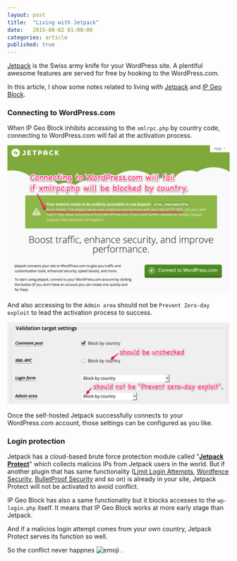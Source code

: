 ```yaml
---
layout: post
title:  "Living with Jetpack"
date:   2015-08-02 01:00:00
categories: article
published: true
---
```


[Jetpack][Jetpack.me] is the Swiss army knife for your WordPress site.
A plentiful awesome features are served for free by hooking to the 
WordPress.com.

In this article, I show some notes related to living with 
[Jetpack][Jetpack.wp] and [IP Geo Block][IP-Geo-Block].

<!--more-->

### Connecting to WordPress.com ###

When IP Geo Block inhibits accessing to the `xmlrpc.php` by country code, 
connecting to WordPress.com will fail at the activation process.

![Connect to WordPress.com](/img/2015-08/Jetpack-connect.png
 "Connect to WordPress.com"
)

And also accessing to the `Admin area` should not be `Prevent Zero-day exploit` 
to lead the activation process to success.

![Validation Settings](/img/2015-08/ValidationSettings.png
 "Validation Settings"
)

Once the self-hosted Jetpack successfully connects to your WordPress.com account,
those settings can be configured as you like.

### Login protection ###

Jetpack has a cloud-based brute force protection module called "[**Jetpack 
Protect**][JPP]" which collects malicios IPs from Jetpack users in the world.
But if another plugin that has same functionality ([Limit Login Attempts][LLA], 
[Wordfence Security][WFS], [BulletProof Security][BPS] and so on) is already in 
your site, Jetpack Protect will not be activated to avoid conflict.

IP Geo Block has also a same functionality but it blocks accesses to the 
`wp-login.php` itself. It means that IP Geo Block works at more early stage 
than Jetpack.

And if a malicios login attempt comes from your own country, Jetpack Protect 
serves its function so well.

So the conflict never happnes <span class="emoji">
![emoji](https://assets-cdn.github.com/images/icons/emoji/unicode/1f44d.png)
</span>.

[IP-Geo-Block]: https://wordpress.org/plugins/ip-geo-block/ "WordPress › IP Geo Block « WordPress Plugins"
[Jetpack.me]: http://jetpack.me/ "Jetpack for WordPress"
[Jetpack.wp]: https://wordpress.org/plugins/jetpack/ "WordPress › Jetpack by WordPress.com « WordPress Plugins"
[JPP]: http://jetpack.me/support/security-features/ "Security Features - Jetpack for WordPress"
[LLA]: https://wordpress.org/plugins/limit-login-attempts/ "WordPress › Limit Login Attempts « WordPress Plugins"
[WFS]: https://wordpress.org/plugins/wordfence/ "WordPress › Wordfence Security « WordPress Plugins"
[BPS]: https://wordpress.org/plugins/bulletproof-security/ "WordPress › BulletProof Security « WordPress Plugins" 
